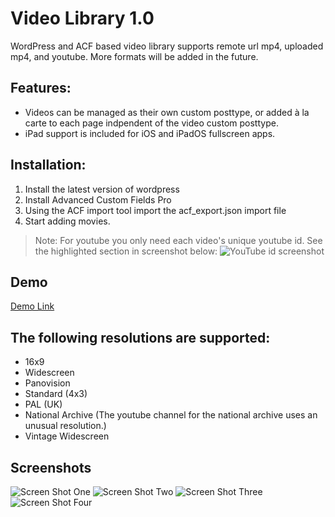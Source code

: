 # Video Library 1.0
WordPress and ACF based video library supports remote url mp4, uploaded mp4, and youtube. More formats will be added in the future.
## Features:
+ Videos can be managed as their own custom posttype, or added à la carte to each page indpendent of the video custom posttype.
+ iPad support is included for iOS and iPadOS fullscreen apps.
## Installation:
1. Install the latest version of wordpress
2. Install Advanced Custom Fields Pro
3. Using the ACF import tool import the acf_export.json import file
4. Start adding movies.
> Note: For youtube you only need each video's unique youtube id. See the highlighted section in screenshot below:
![YouTube id screenshot](http://video.scottsaunders.design/yt_screenshot.png "YouTube id screenshot")
## Demo
[Demo Link](http://video.scottsaunders.design/ "Video Library 1.0 Demo")
## The following resolutions are supported:
+ 16x9
+ Widescreen
+ Panovision
+ Standard (4x3)
+ PAL (UK)
+ National Archive (The youtube channel for the national archive uses an unusual resolution.)
+ Vintage Widescreen
## Screenshots
![Screen Shot One](https://video.scottsaunders.design/vl_1.jpg "Screen One")
![Screen Shot Two](https://video.scottsaunders.design/vl_2.jpg "Screen Two")
![Screen Shot Three](https://video.scottsaunders.design/vl_3.jpg "Screen Three")
![Screen Shot Four](https://video.scottsaunders.design/vl_4.jpg "Screen Four")
